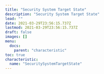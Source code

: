 ```yaml
---
title: "Security System Target State"
description: "Security System Target State"
lead: ""
date: 2021-03-29T23:56:15.737Z
lastmod: 2021-03-29T23:56:15.737Z
draft: false
images: []
menu:
  docs:
    parent: "characteristic"
toc: true
characteristic:
  name: "SecuritySystemTargetState"
---
```

